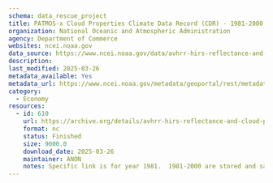 ```yaml
---
schema: data_rescue_project 
title: PATMOS-x Cloud Properties Climate Data Record (CDR) - 1981-2000
organization: National Oceanic and Atmospheric Administration
agency: Department of Commerce
websites: ncei.noaa.gov
data_source: https://www.ncei.noaa.gov/data/avhrr-hirs-reflectance-and-cloud-properties-patmosx/
description: 
last_modified: 2025-03-26
metadata_available: Yes
metadata_url: https://www.ncei.noaa.gov/metadata/geoportal/rest/metadata/item/gov.noaa.ncdc:C00926/html
category:
  - Economy
resources:
  - id: 610
    url: https://archive.org/details/avhrr-hirs-reflectance-and-cloud-properties-patmosx-1981
    format: nc
    status: Finished
    size: 9000.0
    download_date: 2025-03-26
    maintainer: ANON
    notes: Specific link is for year 1981.  1981-2000 are stored and safe, each year is being uploaded to a single IA item, with this formathttps//archive.org/details/avhrr-hirs-reflectance-and-cloud-properties-patmosx-{year}Each year's data is between 95-600GB.
---
```

